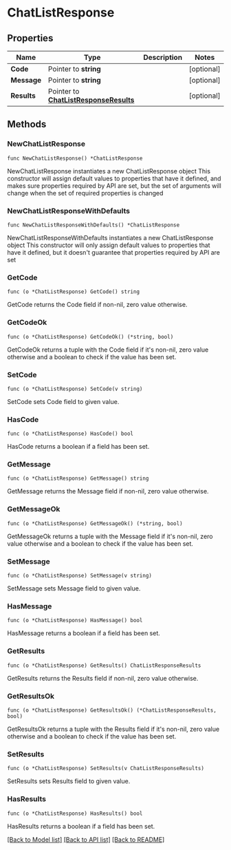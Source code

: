 # ChatListResponse

## Properties

Name | Type | Description | Notes
------------ | ------------- | ------------- | -------------
**Code** | Pointer to **string** |  | [optional] 
**Message** | Pointer to **string** |  | [optional] 
**Results** | Pointer to [**ChatListResponseResults**](ChatListResponseResults.md) |  | [optional] 

## Methods

### NewChatListResponse

`func NewChatListResponse() *ChatListResponse`

NewChatListResponse instantiates a new ChatListResponse object
This constructor will assign default values to properties that have it defined,
and makes sure properties required by API are set, but the set of arguments
will change when the set of required properties is changed

### NewChatListResponseWithDefaults

`func NewChatListResponseWithDefaults() *ChatListResponse`

NewChatListResponseWithDefaults instantiates a new ChatListResponse object
This constructor will only assign default values to properties that have it defined,
but it doesn't guarantee that properties required by API are set

### GetCode

`func (o *ChatListResponse) GetCode() string`

GetCode returns the Code field if non-nil, zero value otherwise.

### GetCodeOk

`func (o *ChatListResponse) GetCodeOk() (*string, bool)`

GetCodeOk returns a tuple with the Code field if it's non-nil, zero value otherwise
and a boolean to check if the value has been set.

### SetCode

`func (o *ChatListResponse) SetCode(v string)`

SetCode sets Code field to given value.

### HasCode

`func (o *ChatListResponse) HasCode() bool`

HasCode returns a boolean if a field has been set.

### GetMessage

`func (o *ChatListResponse) GetMessage() string`

GetMessage returns the Message field if non-nil, zero value otherwise.

### GetMessageOk

`func (o *ChatListResponse) GetMessageOk() (*string, bool)`

GetMessageOk returns a tuple with the Message field if it's non-nil, zero value otherwise
and a boolean to check if the value has been set.

### SetMessage

`func (o *ChatListResponse) SetMessage(v string)`

SetMessage sets Message field to given value.

### HasMessage

`func (o *ChatListResponse) HasMessage() bool`

HasMessage returns a boolean if a field has been set.

### GetResults

`func (o *ChatListResponse) GetResults() ChatListResponseResults`

GetResults returns the Results field if non-nil, zero value otherwise.

### GetResultsOk

`func (o *ChatListResponse) GetResultsOk() (*ChatListResponseResults, bool)`

GetResultsOk returns a tuple with the Results field if it's non-nil, zero value otherwise
and a boolean to check if the value has been set.

### SetResults

`func (o *ChatListResponse) SetResults(v ChatListResponseResults)`

SetResults sets Results field to given value.

### HasResults

`func (o *ChatListResponse) HasResults() bool`

HasResults returns a boolean if a field has been set.


[[Back to Model list]](../README.md#documentation-for-models) [[Back to API list]](../README.md#documentation-for-api-endpoints) [[Back to README]](../README.md)


